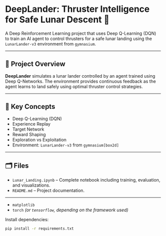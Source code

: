 # DeepLander: Thruster Intelligence for Safe Lunar Descent 🚀

A Deep Reinforcement Learning project that uses Deep Q-Learning (DQN) to train an AI agent to control thrusters for a safe lunar landing using the `LunarLander-v3` environment from `gymnasium`.

---

## 🧠 Project Overview
**DeepLander** simulates a lunar lander controlled by an agent trained using Deep Q-Networks. The environment provides continuous feedback as the agent learns to land safely using optimal thruster control strategies.

---

## 🌌 Key Concepts
- Deep Q-Learning (DQN)
- Experience Replay
- Target Network
- Reward Shaping
- Exploration vs Exploitation
- Environment: `LunarLander-v3` from `gymnasium[box2d]`

---

## 🗂 Files
- `Lunar_Landing.ipynb` – Complete notebook including training, evaluation, and visualizations.
- `README.md` – Project documentation.

---
- `matplotlib`
- `torch` *(or `tensorflow`, depending on the framework used)*

Install dependencies:
```bash
pip install -r requirements.txt

